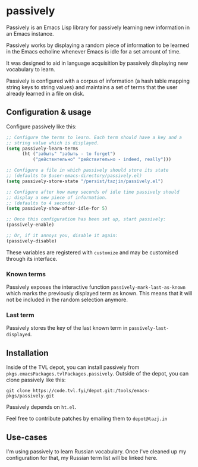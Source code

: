 <!-- SPDX-License-Identifier: MIT -->
passively
=========

Passively is an Emacs Lisp library for passively learning new
information in an Emacs instance.

Passively works by displaying a random piece of information to be
learned in the Emacs echoline whenever Emacs is idle for a set amount
of time.

It was designed to aid in language acquisition by passively displaying
new vocabulary to learn.

Passively is configured with a corpus of information (a hash table
mapping string keys to string values) and maintains a set of terms
that the user already learned in a file on disk.

## Configuration & usage

Configure passively like this:

```lisp
;; Configure the terms to learn. Each term should have a key and a
;; string value which is displayed.
(setq passively-learn-terms
      (ht ("забыть" "забыть - to forget")
          ("действительно" "действительно - indeed, really")))

;; Configure a file in which passively should store its state
;; (defaults to $user-emacs-directory/passively.el)
(setq passively-store-state "/persist/tazjin/passively.el")

;; Configure after how many seconds of idle time passively should
;; display a new piece of information.
;; (defaults to 4 seconds)
(setq passively-show-after-idle-for 5)

;; Once this configuration has been set up, start passively:
(passively-enable)

;; Or, if it annoys you, disable it again:
(passively-disable)
```

These variables are registered with `customize` and may be customised
through its interface.

### Known terms

Passively exposes the interactive function
`passively-mark-last-as-known` which marks the previously displayed
term as known. This means that it will not be included in the random
selection anymore.

### Last term

Passively stores the key of the last known term in
`passively-last-displayed`.

## Installation

Inside of the TVL depot, you can install passively from
`pkgs.emacsPackages.tvlPackages.passively`. Outside of the depot, you
can clone passively like this:

    git clone https://code.tvl.fyi/depot.git:/tools/emacs-pkgs/passively.git

Passively depends on `ht.el`.

Feel free to contribute patches by emailing them to `depot@tazj.in`

## Use-cases

I'm using passively to learn Russian vocabulary. Once I've cleaned up
my configuration for that, my Russian term list will be linked here.
